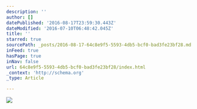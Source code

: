 ```yaml
---
description: ''
author: []
datePublished: '2016-08-17T23:59:30.443Z'
dateModified: '2016-07-10T06:48:42.045Z'
title: ''
starred: true
sourcePath: _posts/2016-08-17-64c8e9f5-5593-4db5-bcf0-bad3fe23bf28.md
inFeed: true
hasPage: true
inNav: false
url: 64c8e9f5-5593-4db5-bcf0-bad3fe23bf28/index.html
_context: 'http://schema.org'
_type: Article

---
```

![](https://the-grid-user-content.s3-us-west-2.amazonaws.com/d5357415-a4fa-4db8-8be0-150fc9f800c3.jpg)